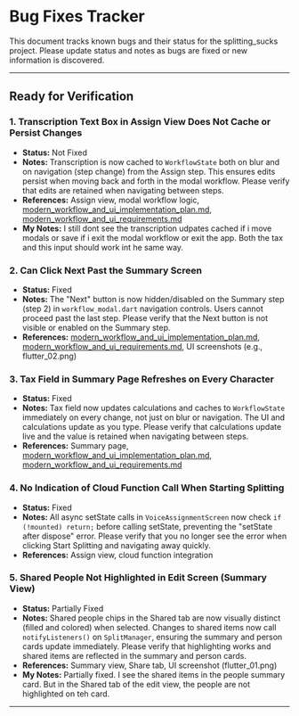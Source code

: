 # Bug Fixes Tracker

This document tracks known bugs and their status for the splitting_sucks project. Please update status and notes as bugs are fixed or new information is discovered.

---

## Ready for Verification

### 1. Transcription Text Box in Assign View Does Not Cache or Persist Changes
- **Status:** Not Fixed
- **Notes:** Transcription is now cached to `WorkflowState` both on blur and on navigation (step change) from the Assign step. This ensures edits persist when moving back and forth in the modal workflow. Please verify that edits are retained when navigating between steps.
- **References:** Assign view, modal workflow logic, [modern_workflow_and_ui_implementation_plan.md](modern_workflow_and_ui_implementation_plan.md), [modern_workflow_and_ui_requirements.md](modern_workflow_and_ui_requirements.md)
- **My Notes:** I still dont see the transcription udpates cached if i move modals or save if i exit the modal workflow or exit the app. Both the tax and this input should work int he same way.

### 2. Can Click Next Past the Summary Screen
- **Status:** Fixed
- **Notes:** The "Next" button is now hidden/disabled on the Summary step (step 2) in `workflow_modal.dart` navigation controls. Users cannot proceed past the last step. Please verify that the Next button is not visible or enabled on the Summary step.
- **References:** [modern_workflow_and_ui_implementation_plan.md](modern_workflow_and_ui_implementation_plan.md), [modern_workflow_and_ui_requirements.md](modern_workflow_and_ui_requirements.md), UI screenshots (e.g., flutter_02.png)

### 3. Tax Field in Summary Page Refreshes on Every Character
- **Status:** Fixed
- **Notes:** Tax field now updates calculations and caches to `WorkflowState` immediately on every change, not just on blur or navigation. The UI and calculations update as you type. Please verify that calculations update live and the value is retained when navigating between steps.
- **References:** Summary page, [modern_workflow_and_ui_implementation_plan.md](modern_workflow_and_ui_implementation_plan.md), [modern_workflow_and_ui_requirements.md](modern_workflow_and_ui_requirements.md)

### 4. No Indication of Cloud Function Call When Starting Splitting
- **Status:** Fixed
- **Notes:** All async setState calls in `VoiceAssignmentScreen` now check `if (!mounted) return;` before calling setState, preventing the "setState after dispose" error. Please verify that you no longer see the error when clicking Start Splitting and navigating away quickly.
- **References:** Assign view, cloud function integration

### 5. Shared People Not Highlighted in Edit Screen (Summary View)
- **Status:** Partially Fixed
- **Notes:** Shared people chips in the Shared tab are now visually distinct (filled and colored) when selected. Changes to shared items now call `notifyListeners()` on `SplitManager`, ensuring the summary and person cards update immediately. Please verify that highlighting works and shared items are reflected in the summary and person cards.
- **References:** Summary view, Share tab, UI screenshot (flutter_01.png)
- **My Notes:** Partially fixed. I see the shared items in the people summary card. But in the Shared tab of the edit view, the people are not highlighted on teh card.
--- 